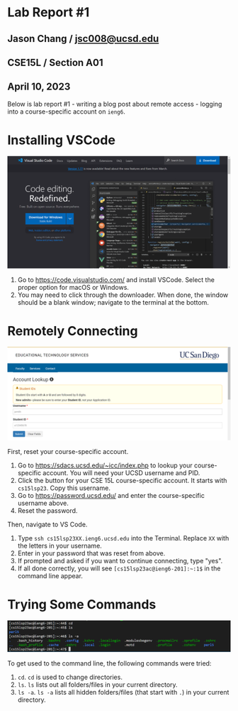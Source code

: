 # Lab Report #1
## Jason Chang / jsc008@ucsd.edu
## CSE15L / Section A01
## April 10, 2023

Below is lab report #1 - writing a blog post about remote access - logging into a course-specific account on `ieng6`.

# Installing VSCode

![Installing VSCode](https://raw.githubusercontent.com/JC01010/cse15l-lab-reports/main/part1.png)

 1. Go to https://code.visualstudio.com/ and install VSCode. Select the proper option for macOS or Windows.
 2. You may need to click through the downloader. When done, the window should be a blank window; navigate to the terminal at the bottom. 

# Remotely Connecting
![Remotely Connecting](https://raw.githubusercontent.com/JC01010/cse15l-lab-reports/main/part2.png)

First, reset your course-specific account.
1. Go to https://sdacs.ucsd.edu/~icc/index.php to lookup your course-specific account. You will need your UCSD username and PID.
 2. Click the button for your CSE 15L course-specific account. It starts with `cs15lsp23`. Copy this username.
 3. Go to https://password.ucsd.edu/ and enter the course-specific username above.
 4. Reset the password.

Then, navigate to VS Code.
1. Type `ssh cs15lsp23XX.ieng6.ucsd.edu` into the Terminal. Replace `XX` with the letters in your username. 
2. Enter in your password that was reset from above.
3. If prompted and asked if you want to continue connecting, type "yes".
4. If all done correctly, you will see `[cs15lsp23ac@ieng6-201]:~:1$` in the command line appear.

# Trying Some Commands

![Trying Some Commands](https://raw.githubusercontent.com/JC01010/cse15l-lab-reports/main/part3.png)

To get used to the command line, the following commands were tried:
1. `cd`. `cd` is used to change directories.
2. `ls`. `ls` lists out all folders/files in your current directory.
3. `ls -a`. `ls -a` lists all hidden folders/files (that start with `.`) in your current directory.
